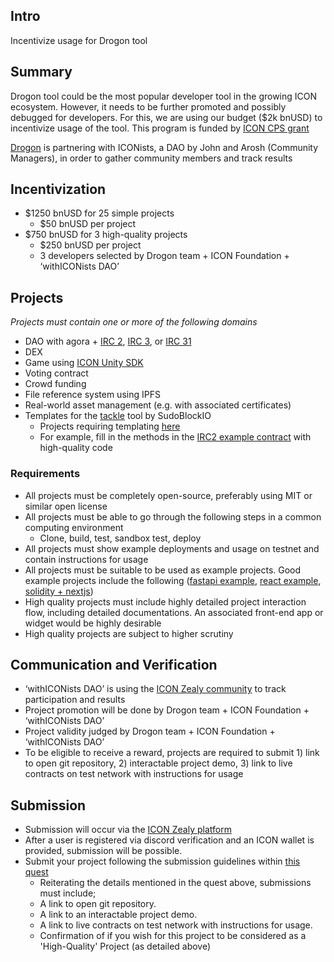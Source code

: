 ## Intro
Incentivize usage for Drogon tool


## Summary

Drogon tool could be the most popular developer tool in the growing ICON ecosystem. However, it needs to be further promoted and possibly debugged for developers. For this, we are using our budget ($2k bnUSD) to incentivize usage of the tool. This program is funded by [ICON CPS grant](https://cps.icon.community/proposals/bafybeiedku3fxuhheyz7mjlplb5zyjbxxu4qzpl4gmu7nvfs2yapdthy64)

[Drogon](https://github.com/icon-community/drogon) is partnering with ICONists, a DAO by John and Arosh (Community Managers), in order to gather community members and track results

## Incentivization

- $1250 bnUSD for 25 simple projects
  - $50 bnUSD per project
- $750 bnUSD for 3 high-quality projects
  - $250 bnUSD per project
  - 3 developers selected by Drogon team + ICON Foundation + ‘withICONists DAO’

## Projects

*Projects must contain one or more of the following domains*

- DAO with agora + [IRC 2](https://github.com/icon-project/IIPs/blob/master/IIPS/iip-2.md), [IRC 3](https://github.com/icon-project/IIPs/blob/master/IIPS/iip-3.md), or [IRC 31](https://github.com/icon-project/IIPs/blob/master/IIPS/iip-31.md)
- DEX
- Game using [ICON Unity SDK](https://github.com/icon-community/ICON-Unity-SDK)
- Voting contract
- Crowd funding
- File reference system using IPFS
- Real-world asset management (e.g. with associated certificates)
- Templates for the [tackle](https://github.com/sudoblockio/tackle) tool by SudoBlockIO
  - Projects requiring templating [here](https://github.com/sudoblockio/tackle-icon-contract/tree/main/templates)
  - For example, fill in the methods in the [IRC2 example contract](https://github.com/sudoblockio/tackle-icon-contract/blob/main/templates/irc2/src/main/java/com/iconloop/score/example/%7B%7Bcontract_slug%7D%7D.java ) with high-quality code

### Requirements

- All projects must be completely open-source, preferably using MIT or similar open license
- All projects must be able to go through the following steps in a common computing environment
  - Clone, build, test, sandbox test, deploy
- All projects must show example deployments and usage on testnet and contain instructions for usage
- All projects must be suitable to be used as example projects. Good example projects include the following ([fastapi example](https://github.com/apryor6/fastapi_example), [react example](https://github.com/Rhymond/product-compare-react), [solidity + nextjs](https://github.com/tomhirst/solidity-nextjs-starter)) 
- High quality projects must include highly detailed project interaction flow, including detailed documentations. An associated front-end app or widget would be highly desirable
- High quality projects are subject to higher scrutiny

## Communication and Verification

- ‘withICONists DAO’ is using the [ICON Zealy community](https://zealy.io/c/icx/questboard) to track participation and results
- Project promotion will be done by Drogon team + ICON Foundation + ‘withICONists DAO’
- Project validity judged by Drogon team + ICON Foundation + ‘withICONists DAO’
- To be eligible to receive a reward, projects are required to submit 1) link to open git repository, 2) interactable project demo, 3) link to live contracts on test network with instructions for usage

## Submission

- Submission will occur via the [ICON Zealy platform](https://zealy.io/c/icx/)
- After a user is registered via discord verification and an ICON wallet is provided, submission will be possible.
- Submit your project following the submission guidelines within [this quest](https://zealy.io/c/icx/questboard/fa008dc1-8b0a-4a16-9a50-7df2e972f529)
  - Reiterating the details mentioned in the quest above, submissions must include;
   - A link to open git repository.
   - A link to an interactable project demo.
   - A link to live contracts on test network with instructions for usage.
   - Confirmation of if you wish for this project to be considered as a 'High-Quality' Project (as detailed above)
